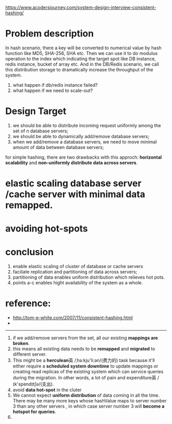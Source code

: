 https://www.acodersjourney.com/system-design-interview-consistent-hashing/

# Problem description
In hash scenario, there a key will be converted to numerical value by hash function like MD5, SHA-256, SHA etc.
Then we can use it to do modulus operation to the index which indicating the target spot like DB instance, redis instance, bucket of array etc.
And in the DB/Redis scenario, we call this distribution storage to dramatically increase the throughput of the system.

1. what happen if db/redis instance failed?
2. what happen if we need to scale-out?

# Design Target
1. we should be able to distribute incoming request uniformly among the set of n database servers;
2. we should be able to dynamically add/remove database servers;
3. when we add/remove a database servers, we need to move minimal amount of data between database servers;


for simple hashing, there are two drawbacks with this approch: **horizontal scalability** and **non-uniformly distribute data across servers**.

# elastic scaling database server /cache server with minimal data remapped.

# avoiding hot-spots 

# conclusion
1. enable elastic scaling of cluster of database or cache servers
2. faciliate replication and partitioning of data across servers;
3. partitioning of data enables uniform distribution which relieves hot pots.
4. points a-c enables hight availability of the system as a whole.

# reference:
- http://tom-e-white.com/2007/11/consistent-hashing.html
- 

---
1. if we add/remove servers from the set, all our existing **mappings are broken**.
2. this means all existing data needs to be **remapped** and **migrated** to different server.
3. This might be a **herculean**英 /ˌhə:kju'li:ən/(费力的) task because it'll either require a **scheduled system downtime** to update mappings or creating read replicas of the existing system which can service queries during the migration. In other words, a lot of pain and expenditure英 /ɪk'spendɪtʃə/(支出).
4. avoid **data hot-spot** in the cluter
5. We cannot expect **uniform distribution** of data coming in all the time. There may be many more keys whose hashValue maps to server number 3 than any other servers , in which case server number 3 will **become a hotspot for queries**.
6. 